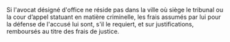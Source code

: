Si l'avocat désigné d'office ne réside pas dans la ville où siège le tribunal ou la cour d’appel statuant en matière criminelle, les frais assumés par lui pour la défense de l'accusé lui sont, s'il le requiert, et sur justifications, remboursés au titre des frais de justice.